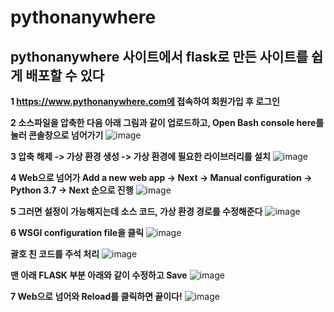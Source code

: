 # pythonanywhere

## pythonanywhere 사이트에서 flask로 만든 사이트를 쉽게 배포할 수 있다

**1 https://www.pythonanywhere.com에 접속하여 회원가입 후 로그인**

**2 소스파일을 압축한 다음 아래 그림과 같이 업로드하고, Open Bash console here를 눌러 콘솔창으로 넘어가기**
![image](https://user-images.githubusercontent.com/29765855/145246021-d73c32d3-258f-477c-82c3-a35397527315.png)

**3 압축 해제 -> 가상 환경 생성 -> 가상 환경에 필요한 라이브러리를 설치**
![image](https://user-images.githubusercontent.com/29765855/145246735-5dd7f448-42b6-47e1-b089-33229cec68c0.png)

**4 Web으로 넘어가 Add a new web app -> Next -> Manual configuration -> Python 3.7 -> Next 순으로 진행**
![image](https://user-images.githubusercontent.com/29765855/145247238-022b060d-ca74-4cb2-93a4-2fbb8aa6444b.png)

**5 그러면 설정이 가능해지는데 소스 코드, 가상 환경 경로를 수정해준다**
![image](https://user-images.githubusercontent.com/29765855/145247867-82dca05a-77ee-45f1-817c-91dd65089939.png)

**6 WSGI configuration file을 클릭**
![image](https://user-images.githubusercontent.com/29765855/145248371-86f2c884-21a8-4e1c-b79d-59f1aeb9adb6.png)  

**괄호 친 코드를 주석 처리**
![image](https://user-images.githubusercontent.com/29765855/145248516-4561c20e-fff6-4c12-8c77-66efed89a8e8.png)  

**맨 아래 FLASK 부분 아래와 같이 수정하고 Save**
![image](https://user-images.githubusercontent.com/29765855/145248886-f8e6fe5a-5ce3-4ab8-9906-bb4a773b372d.png)

**7 Web으로 넘어와 Reload를 클릭하면 끝이다!**
![image](https://user-images.githubusercontent.com/29765855/145249820-c66d102d-8990-4cbb-86fb-9252e5a79188.png)
